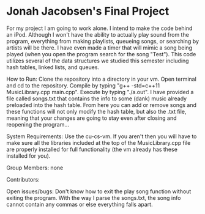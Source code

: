 # Jonah Jacobsen's Final Project
For my project I am going to work alone. I intend to make the code behind an iPod. Although I won't have the ability to actually play sound from the program, everything from making playlists, queueing songs, or searching by artists will be there. I have even made a timer that will mimic a song being played (when you open the program search for the song "Test"). This code utilizes several of the data structures we studied this semester including hash tables, linked lists, and queues.

How to Run: Clone the repository into a directory in your vm. Open terminal and cd to the repository. Compile by typing "g++ -std=c++11 MusicLibrary.cpp main.cpp". Execute by typing "./a.out". I have provided a file called songs.txt that contains the info to some (dank) music already preloaded into the hash table. From here you can add or remove songs and these functions will not only modify the hash table, but also the .txt file, meaning that your changes are going to stay even after closing and reopening the program...

System Requirements: Use the cu-cs-vm. If you aren't then you will have to make sure all the libraries included at the top of the MusicLibrary.cpp file are properly installed for full functionality (the vm already has these installed for you).

Group Members: none

Contributors:

Open issues/bugs: Don't know how to exit the play song function without exiting the program. With the way I parse the songs.txt, the song info cannot contain any commas or else everything falls apart.
